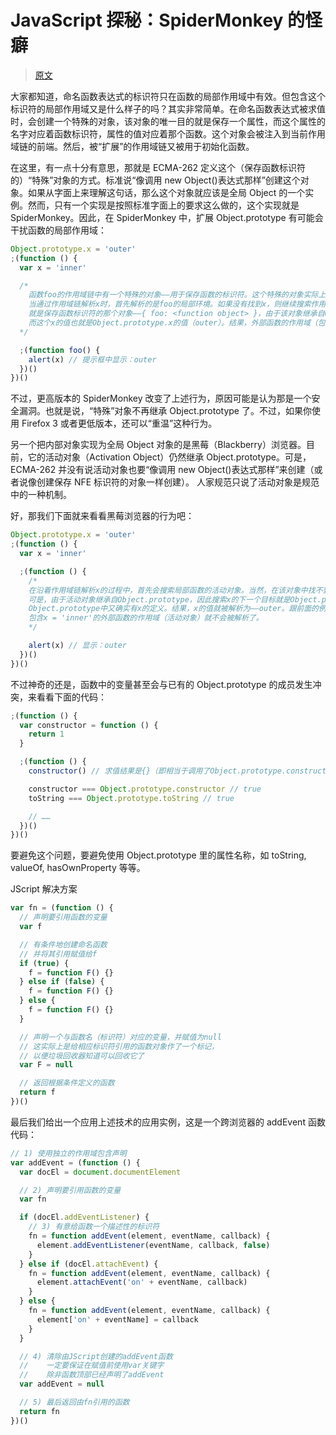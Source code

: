 # JavaScript 探秘：SpiderMonkey 的怪癖

> [原文](https://web.archive.org/web/20210414192806/http://www.nowamagic.net/librarys/veda/detail/1638)

大家都知道，命名函数表达式的标识符只在函数的局部作用域中有效。但包含这个标识符的局部作用域又是什么样子的吗？其实非常简单。在命名函数表达式被求值时，会创建一个特殊的对象，该对象的唯一目的就是保存一个属性，而这个属性的名字对应着函数标识符，属性的值对应着那个函数。这个对象会被注入到当前作用域链的前端。然后，被“扩展”的作用域链又被用于初始化函数。

在这里，有一点十分有意思，那就是 ECMA-262 定义这个（保存函数标识符的）“特殊”对象的方式。标准说“像调用 new Object()表达式那样”创建这个对象。如果从字面上来理解这句话，那么这个对象就应该是全局 Object 的一个实例。然而，只有一个实现是按照标准字面上的要求这么做的，这个实现就是 SpiderMonkey。因此，在 SpiderMonkey 中，扩展 Object.prototype 有可能会干扰函数的局部作用域：

```js
Object.prototype.x = 'outer'
;(function () {
  var x = 'inner'

  /*
    函数foo的作用域链中有一个特殊的对象——用于保存函数的标识符。这个特殊的对象实际上就是{ foo: <function object> }。
    当通过作用域链解析x时，首先解析的是foo的局部环境。如果没有找到x，则继续搜索作用域链中的下一个对象。下一个对象
    就是保存函数标识符的那个对象——{ foo: <function object> }，由于该对象继承自Object.prototype，所以在此可以找到x。
    而这个x的值也就是Object.prototype.x的值（outer）。结果，外部函数的作用域（包含x = 'inner'的作用域）就不会被解析了。
  */

  ;(function foo() {
    alert(x) // 提示框中显示：outer
  })()
})()
```

不过，更高版本的 SpiderMonkey 改变了上述行为，原因可能是认为那是一个安全漏洞。也就是说，“特殊”对象不再继承 Object.prototype 了。不过，如果你使用 Firefox 3 或者更低版本，还可以“重温”这种行为。

另一个把内部对象实现为全局 Object 对象的是黑莓（Blackberry）浏览器。目前，它的活动对象（Activation Object）仍然继承 Object.prototype。可是，ECMA-262 并没有说活动对象也要“像调用 new Object()表达式那样”来创建（或者说像创建保存 NFE 标识符的对象一样创建）。 人家规范只说了活动对象是规范中的一种机制。

好，那我们下面就来看看黑莓浏览器的行为吧：

```js
Object.prototype.x = 'outer'
;(function () {
  var x = 'inner'

  ;(function () {
    /*
    在沿着作用域链解析x的过程中，首先会搜索局部函数的活动对象。当然，在该对象中找不到x。
    可是，由于活动对象继承自Object.prototype，因此搜索x的下一个目标就是Object.prototype；而
    Object.prototype中又确实有x的定义。结果，x的值就被解析为——outer。跟前面的例子差不多，
    包含x = 'inner'的外部函数的作用域（活动对象）就不会被解析了。
    */

    alert(x) // 显示：outer
  })()
})()
```

不过神奇的还是，函数中的变量甚至会与已有的 Object.prototype 的成员发生冲突，来看看下面的代码：

```js
;(function () {
  var constructor = function () {
    return 1
  }

  ;(function () {
    constructor() // 求值结果是{}（即相当于调用了Object.prototype.constructor()）而不是1

    constructor === Object.prototype.constructor // true
    toString === Object.prototype.toString // true

    // ……
  })()
})()
```

要避免这个问题，要避免使用 Object.prototype 里的属性名称，如 toString, valueOf, hasOwnProperty 等等。

JScript 解决方案

```js
var fn = (function () {
  // 声明要引用函数的变量
  var f

  // 有条件地创建命名函数
  // 并将其引用赋值给f
  if (true) {
    f = function F() {}
  } else if (false) {
    f = function F() {}
  } else {
    f = function F() {}
  }

  // 声明一个与函数名（标识符）对应的变量，并赋值为null
  // 这实际上是给相应标识符引用的函数对象作了一个标记，
  // 以便垃圾回收器知道可以回收它了
  var F = null

  // 返回根据条件定义的函数
  return f
})()
```

最后我们给出一个应用上述技术的应用实例，这是一个跨浏览器的 addEvent 函数代码：

```js
// 1) 使用独立的作用域包含声明
var addEvent = (function () {
  var docEl = document.documentElement

  // 2) 声明要引用函数的变量
  var fn

  if (docEl.addEventListener) {
    // 3) 有意给函数一个描述性的标识符
    fn = function addEvent(element, eventName, callback) {
      element.addEventListener(eventName, callback, false)
    }
  } else if (docEl.attachEvent) {
    fn = function addEvent(element, eventName, callback) {
      element.attachEvent('on' + eventName, callback)
    }
  } else {
    fn = function addEvent(element, eventName, callback) {
      element['on' + eventName] = callback
    }
  }

  // 4) 清除由JScript创建的addEvent函数
  //    一定要保证在赋值前使用var关键字
  //    除非函数顶部已经声明了addEvent
  var addEvent = null

  // 5) 最后返回由fn引用的函数
  return fn
})()
```
